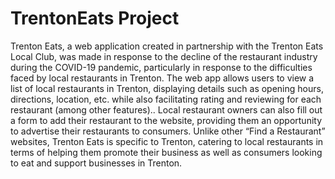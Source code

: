 # TrentonEats Project 

Trenton Eats, a web application created in partnership with the Trenton Eats Local Club, was made in response to the decline of the restaurant industry during the COVID-19 pandemic, particularly in response to the difficulties faced by local restaurants in Trenton. The web app allows users to view a list of local restaurants in Trenton, displaying details such as opening hours, directions, location, etc. while also facilitating rating and reviewing for each restaurant (among other features).. Local restaurant owners can also fill out a form to add their restaurant to the website, providing them an opportunity to advertise their restaurants to consumers. Unlike other “Find a Restaurant” websites, Trenton Eats is specific to Trenton, catering to local restaurants in terms of helping them promote their business  as well as consumers looking to eat and support businesses in Trenton.
